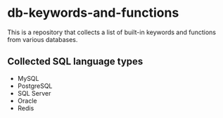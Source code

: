 # db-keywords-and-functions

This is a repository that collects a list of built-in keywords and functions from various databases.

## Collected SQL language types

- MySQL
- PostgreSQL
- SQL Server
- Oracle
- Redis